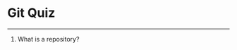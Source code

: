# Git Quiz



---

1. What is a repository?

<!where to keep your folder or project.

2. What is the Git command to make a copy of a repo to your laptop?

<!clone command.

3. What is the Git command to send your code to Github?

<!push command.

4. What does the -m in a Git commit command mean or do?

<!Its used to want to write a massege in the repo

5. What is the Git command for making a commit?

<!save.

6. What is the Git command to put your files in the staging area?

<!Git add.

7. What does origin stand for when pushing you code?

<!shortcut usage for your existing link.
